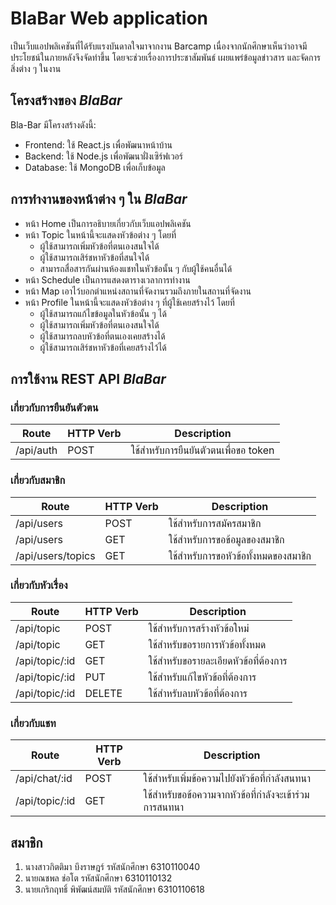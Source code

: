 # BlaBar Web application

เป็นเว็บแอปพลิเคชันที่ได้รับแรงบันดาลใจมาจากงาน Barcamp เนื่องจากนักศึกษาเห็นว่าอาจมีประโยชน์ในภายหลังจึงจัดทําขึ้น โดยจะช่วยเรื่องการประชาสัมพันธ์ เผยแพร่ข้อมูลข่าวสาร และจัดการสิ่งต่าง ๆ ในงาน

## โครงสร้างของ _BlaBar_
Bla-Bar มีโครงสร้างดังนี้:
* Frontend: ใช้ React.js เพื่อพัฒนาหน้าบ้าน
* Backend: ใช้ Node.js เพื่อพัฒนาฝั่งเซิร์ฟเวอร์
* Database: ใช้ MongoDB เพื่อเก็บข้อมูล
## การทำงานของหน้าต่าง ๆ ใน _BlaBar_

* หน้า Home เป็นการอธิบายเกี่ยวกับเว็บแอปพลิเคชัน
* หน้า Topic ในหน้านี้จะแสดงหัวข้อต่าง ๆ โดยที่
    * ผู้ใช้สามารถเพิ่มหัวข้อที่ตนเองสนใจได้
    * ผู้ใช้สามารถเสิร์ชหาหัวข้อที่สนใจได้
    * สามารถสื่อสารกันผ่านห้องแชทในหัวข้อนั้น ๆ กับผู้ใช้คนอื่นได้
* หน้า Schedule เป็นการแสดงตารางเวลาการทำงาน
* หน้า Map เอาไว้บอกตำแหน่งสถานที่จัดงานรวมถึงภายในสถานที่จัดงาน
* หน้า Profile ในหน้านี้จะแสดงหัวข้อต่าง ๆ ที่ผู้ใช้เคยสร้างไว้ โดยที่
    * ผู้ใช้สามารถแก้ไขข้อมูลในหัวข้อนั้น ๆ ได้
    * ผู้ใช้สามารถเพิ่มหัวข้อที่ตนเองสนใจได้
    * ผู้ใช้สามารถลบหัวข้อที่ตนเองเคยสร้างได้
    * ผู้ใช้สามารถเสิร์ชหาหัวข้อที่เคยสร้างไว้ได้
## การใช้งาน REST API _BlaBar_
### เกี่ยวกับการยืนยันตัวตน
Route  | HTTP Verb  |  Description | 
----- | ----- | ----- | 
/api/auth | POST | ใช้สำหรับการยืนยันตัวตนเพื่อขอ token | 
### เกี่ยวกับสมาชิก
Route  | HTTP Verb  |  Description | 
----- | ----- | ----- | 
/api/users | POST | ใช้สำหรับการสมัครสมาชิก | 
/api/users | GET | ใช้สำหรับการขอข้อมูลของสมาชิก | 
/api/users/topics | GET | ใช้สำหรับการขอหัวข้อทั้งหมดของสมาชิก | 
### เกี่ยวกับหัวเรื่อง
Route  | HTTP Verb  |  Description | 
----- | ----- | ----- | 
/api/topic | POST | ใช้สำหรับการสร้างหัวข้อใหม่ | 
/api/topic | GET | ใช้สำหรับขอรายการหัวข้อทั้งหมด | 
/api/topic/:id | GET | ใช้สำหรับขอรายละเอียดหัวข้อที่ต้องการ | 
/api/topic/:id | PUT | ใช้สำหรับแก้ไขหัวข้อที่ต้องการ | 
/api/topic/:id | DELETE | ใช้สำหรับลบหัวข้อที่ต้องการ | 
### เกี่ยวกับแชท
Route  | HTTP Verb  |  Description | 
----- | ----- | ----- | 
/api/chat/:id | POST | ใช้สำหรับเพิ่มข้อความไปยังหัวข้อที่กำลังสนทนา | 
/api/topic/:id | GET | ใช้สำหรับขอข้อความจากหัวข้อที่กำลังจะเข้าร่วมการสนทนา | 
## สมาชิก
1. นางสาวกิตติมา บึงราษฎร์ รหัสนักศึกษา 6310110040
2. นายณชพล ช่อโต รหัสนักศึกษา 6310110132
3. นายเกริกฤทธิ์ พิพัฒน์สมบัติ รหัสนักศึกษา 6310110618